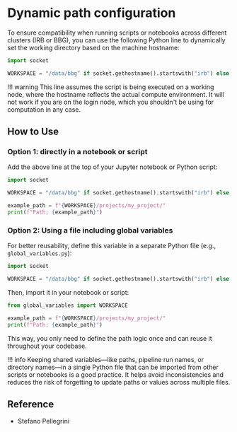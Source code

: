 
# Dynamic path configuration

To ensure compatibility when running scripts or notebooks across different clusters (IRB or BBG), you can use the
following Python line to dynamically set the working directory based on the machine hostname:

```python
import socket

WORKSPACE = "/data/bbg" if socket.gethostname().startswith("irb") else "/workspace"
```

!!! warning
    This line assumes the script is being executed on a working node, where the hostname reflects the actual compute
    environment. It will not work if you are on the login node, which you shouldn't
    be using for computation in any case.

## How to Use

### Option 1: directly in a notebook or script

Add the above line at the top of your Jupyter notebook or Python script:

```python
import socket

WORKSPACE = "/data/bbg" if socket.gethostname().startswith("irb") else "/workspace"

example_path = f"{WORKSPACE}/projects/my_project/"
print(f"Path: {example_path}")
```

### Option 2: Using a file including global variables

For better reusability, define this variable in a separate Python file (e.g., `global_variables.py`):

```python
import socket

WORKSPACE = "/data/bbg" if socket.gethostname().startswith("irb") else "/workspace"
```

Then, import it in your notebook or script:

```python
from global_variables import WORKSPACE

example_path = f"{WORKSPACE}/projects/my_project/"
print(f"Path: {example_path}")
```

This way, you only need to define the path logic once and can reuse it throughout your codebase.

!!! info
    Keeping shared variables—like paths, pipeline run names, or directory names—in a single Python file that can be
    imported from other scripts or notebooks is a good practice. It helps avoid inconsistencies and reduces the risk of
    forgetting to update paths or values across multiple files.

## Reference

- Stefano Pellegrini
